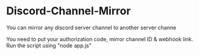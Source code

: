 # Discord-Channel-Mirror
You can mirror any discord server channel to another server channe

You need to put your authorization code, mirror channel ID & webhook link. 
Run the script using "node app.js"

